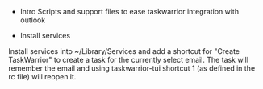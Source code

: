 * Intro
Scripts and support files to ease taskwarrior integration with outlook

* Install services

Install services into ~/Library/Services and add a shortcut for "Create TaskWarrior" to create a task for the currently select email. The task will remember the email and using taskwarrior-tui shortcut 1 (as defined in the rc file) will reopen it. 